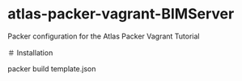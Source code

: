 # atlas-packer-vagrant-BIMServer
Packer configuration for the Atlas Packer Vagrant Tutorial

＃ Installation

packer build template.json
